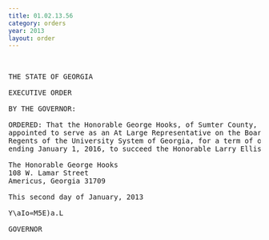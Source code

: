 ```yaml
---
title: 01.02.13.56
category: orders
year: 2013
layout: order
---
```


<pre>  

THE STATE OF GEORGIA

EXECUTIVE ORDER

BY THE GOVERNOR:

ORDERED: That the Honorable George Hooks, of Sumter County, Georgia, is
appointed to serve as an At Large Representative on the Board of
Regents of the University System of Georgia, for a term of ofﬁce
ending January 1, 2016, to succeed the Honorable Larry Ellis.

The Honorable George Hooks
108 W. Lamar Street
Americus, Georgia 31709

This second day of January, 2013

Y\aIo«M5E)a.L

GOVERNOR

</pre>
